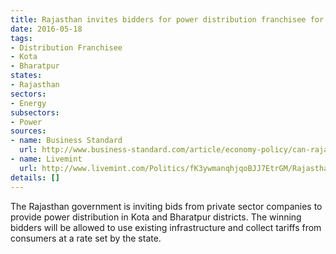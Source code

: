 ```yaml
---
title: Rajasthan invites bidders for power distribution franchisee for two cities
date: 2016-05-18
tags:
- Distribution Franchisee
- Kota
- Bharatpur
states:
- Rajasthan
sectors:
- Energy
subsectors:
- Power
sources:
- name: Business Standard
  url: http://www.business-standard.com/article/economy-policy/can-rajasthan-show-the-way-on-power-reforms-116051101435_1.html
- name: Livemint
  url: http://www.livemint.com/Politics/fK3ywmanqhjqoBJJ7EtrGM/Rajasthan-invites-private-firms-to-manage-power-distribution.html
details: []
---
```


The Rajasthan government is inviting bids from private sector companies to provide power distribution in Kota and Bharatpur districts. The winning bidders will be allowed to use existing infrastructure and collect tariffs from consumers at a rate set by the state.
